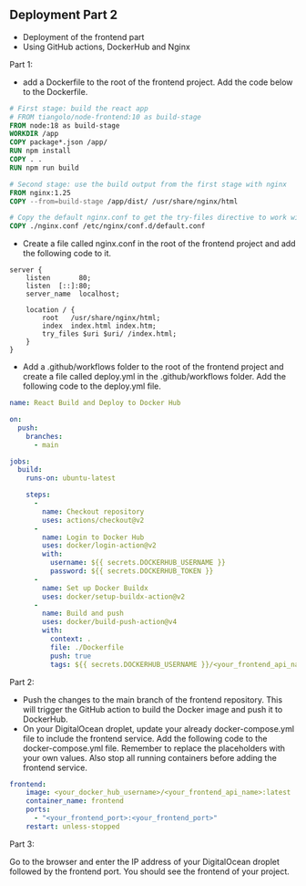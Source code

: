 ## Deployment Part 2

- Deployment of the frontend part
- Using GitHub actions, DockerHub and Nginx

Part 1: 

- add a Dockerfile to the root of the frontend project. Add the code below to the Dockerfile.

```Dockerfile
# First stage: build the react app
# FROM tiangolo/node-frontend:10 as build-stage
FROM node:18 as build-stage
WORKDIR /app
COPY package*.json /app/
RUN npm install
COPY . .
RUN npm run build

# Second stage: use the build output from the first stage with nginx
FROM nginx:1.25
COPY --from=build-stage /app/dist/ /usr/share/nginx/html

# Copy the default nginx.conf to get the try-files directive to work with react router
COPY ./nginx.conf /etc/nginx/conf.d/default.conf
```

- Create a file called nginx.conf in the root of the frontend project and add the following code to it.

```nginx
server {
    listen       80;
    listen  [::]:80;
    server_name  localhost;

    location / {
        root   /usr/share/nginx/html;
        index  index.html index.htm;
        try_files $uri $uri/ /index.html;
    }
}
```

- Add a .github/workflows folder to the root of the frontend project and create a file called deploy.yml in the .github/workflows folder. Add the following code to the deploy.yml file.

```yml
name: React Build and Deploy to Docker Hub

on:
  push:
    branches:
      - main

jobs:
  build:
    runs-on: ubuntu-latest

    steps:
      - 
        name: Checkout repository
        uses: actions/checkout@v2
      - 
        name: Login to Docker Hub
        uses: docker/login-action@v2
        with:
          username: ${{ secrets.DOCKERHUB_USERNAME }}
          password: ${{ secrets.DOCKERHUB_TOKEN }}
      -
        name: Set up Docker Buildx
        uses: docker/setup-buildx-action@v2
      -
        name: Build and push
        uses: docker/build-push-action@v4
        with:
          context: .
          file: ./Dockerfile
          push: true
          tags: ${{ secrets.DOCKERHUB_USERNAME }}/<your_frontend_api_name>:latest
```

Part 2:

- Push the changes to the main branch of the frontend repository. This will trigger the GitHub action to build the 
Docker image and push it to DockerHub.
- On your DigitalOcean droplet, update your already docker-compose.yml file to include the frontend service. Add the 
following code to the docker-compose.yml file. Remember to replace the placeholders with your own values. Also stop all 
running containers before adding the frontend service.

```yml
frontend:
    image: <your_docker_hub_username>/<your_frontend_api_name>:latest
    container_name: frontend
    ports:
      - "<your_frontend_port>:<your_frontend_port>"
    restart: unless-stopped
```

Part 3:

Go to the browser and enter the IP address of your DigitalOcean droplet followed by the frontend port. You should see
the frontend of your project.